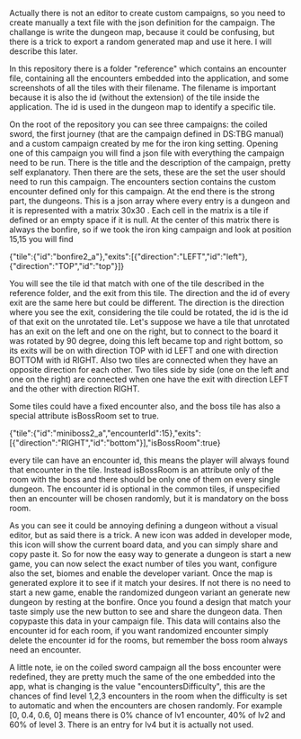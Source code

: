 Actually there is not an editor to create custom campaigns, so you need to create manually a text file with the json definition for the campaign. The challange is write the dungeon map, because it could be confusing, but there is a trick to export a random generated map and use it here. I will describe this later.

In this repository there is a folder "reference" which contains an encounter file, containing all the encounters embedded into the application, and some screenshots of all the tiles with their filename. The filename is important because it is also the id (without the extension) of the tile inside the application. The id is used in the dungeon map to identify a specific tile.

On the root of the repository you can see three campaigns: the coiled sword, the first journey (that are the campaign defined in DS:TBG manual) and a custom campaign created by me for the iron king setting.
Opening one of this campaign you will find a json file with everything the campaign need to be run. There is the title and the description of the campaign, pretty self explanatory.
Then there are the sets, these are the set the user should need to run this campaign. The encounters section contains the custom encounter defined only for this campaign.
At the end there is the strong part, the dungeons. This is a json array where every entry is a dungeon and it is represented with a matrix 30x30 . Each cell in the matrix is a tile if defined or an empty space if it is null. At the center of this matrix there is always the bonfire, so if we took the iron king campaign and look at position 15,15 you will find

{"tile":{"id":"bonfire2_a"},"exits":[{"direction":"LEFT","id":"left"},{"direction":"TOP","id":"top"}]}

You will see the tile id that match with one of the tile described in the reference folder, and the exit from this tile. The direction and the id of every exit are the same here but could be different. The direction is the direction where you see the exit, considering the tile could be rotated, the id is the id of that exit on the unrotated tile. Let's suppose we have a tile that unrotated has an exit on the left and one on the right, but to connect to the board it was rotated by 90 degree, doing this left became top and right bottom, so its exits will be on with direction TOP with id LEFT and one with direction BOTTOM with id RIGHT. Also two tiles are connected when they have an opposite direction for each other. Two tiles side by side (one on the left and one on the right) are connected when one have the exit with direction LEFT and the other with direction RIGHT.

Some tiles could have a fixed encounter also, and the boss tile has also a special attribute isBossRoom set to true.

{"tile":{"id":"miniboss2_a","encounterId":15},"exits":[{"direction":"RIGHT","id":"bottom"}],"isBossRoom":true}

every tile can have an encounter id, this means the player will always found that encounter in the tile. Instead isBossRoom is an attribute only of the room with the boss and there should be only one of them on every single dungeon. The encounter id is optional in the common tiles, if unspecified then an encounter will be chosen randomly, but it is mandatory on the boss room.

As you can see it could be annoying defining a dungeon without a visual editor, but as said there is a trick. A new icon was added in developer mode, this icon will show the current board data, and you can simply share and copy paste it. So for now the easy way to generate a dungeon is start a new game, you can now select the exact number of tiles you want, configure also the set, biomes and enable the developer variant. Once the map is generated explore it to see if it match your desires. If not there is no need to start a new game, enable the randomized dungeon variant an generate new dungeon by resting at the bonfire. Once you found a design that match your taste simply use the new button to see and share the dungeon data. Then copypaste this data in your campaign file. This data will contains also the encounter id for each room, if you want randomized encounter simply delete the encounter id for the rooms, but remember the boss room always need an encounter.

A little note, ie on the coiled sword campaign all the boss encounter were redefined, they are pretty much the same of the one embedded into the app, what is changing is the value "encountersDifficulty", this are the chances of find level 1,2,3 encounters in the room when the difficulty is set to automatic and when the encounters are chosen randomly. For example [0, 0.4, 0.6, 0] means there is 0% chance of lv1 encounter, 40% of lv2 and 60% of level 3. There is an entry for lv4 but it is actually not used.
